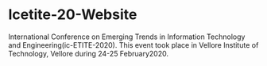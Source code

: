 # Icetite-20-Website
International Conference on Emerging Trends in Information Technology and Engineering(ic-ETITE-2020).
This event took place in Vellore Institute of Technology, Vellore during 24-25 February2020.
